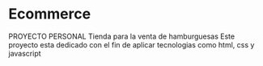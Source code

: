 # Ecommerce
PROYECTO PERSONAL 
Tienda para la venta de hamburguesas
Este proyecto esta dedicado con el fin de aplicar tecnologias como 
html, css y javascript
